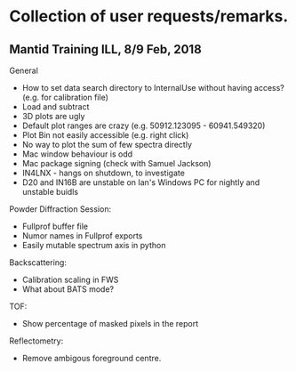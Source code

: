 Collection of user requests/remarks.
====================================

Mantid Training ILL, 8/9 Feb, 2018
----------------------------------

General

* How to set data search directory to InternalUse without having access? (e.g. for calibration file)
* Load and subtract
* 3D plots are ugly
* Default plot ranges are crazy (e.g. 50912.123095 - 60941.549320)
* Plot Bin not easily accessible (e.g. right click)
* No way to plot the sum of few spectra directly
* Mac window behaviour is odd
* Mac package signing (check with Samuel Jackson)
* IN4LNX - hangs on shutdown, to investigate
* D20 and IN16B are unstable on Ian's Windows PC for nightly and unstable buidls

Powder Diffraction Session:

* Fullprof buffer file
* Numor names in Fullprof exports
* Easily mutable spectrum axis in python

Backscattering:

* Calibration scaling in FWS
* What about BATS mode?

TOF:

* Show percentage of masked pixels in the report

Reflectometry:

* Remove ambigous foreground centre.

